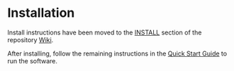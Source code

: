 # Installation

Install instructions have been moved to the [INSTALL](https://github.com/pinksheetscrypto/covid-blockchain/wiki/INSTALL) section of the repository [Wiki](https://github.com/pinksheetscrypto/covid-blockchain/wiki).

After installing, follow the remaining instructions in the
[Quick Start Guide](https://github.com/pinksheetscrypto/covid-blockchain/wiki/Quick-Start-Guide)
to run the software.
